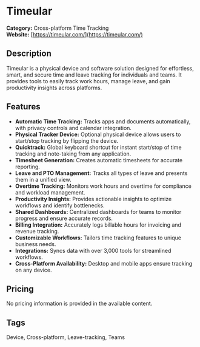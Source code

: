 # Timeular

**Category:** Cross-platform Time Tracking  
**Website:** [https://timeular.com/](https://timeular.com/)

## Description
Timeular is a physical device and software solution designed for effortless, smart, and secure time and leave tracking for individuals and teams. It provides tools to easily track work hours, manage leave, and gain productivity insights across platforms.

## Features
- **Automatic Time Tracking:** Tracks apps and documents automatically, with privacy controls and calendar integration.
- **Physical Tracker Device:** Optional physical device allows users to start/stop tracking by flipping the device.
- **Quicktrack:** Global keyboard shortcut for instant start/stop of time tracking and note-taking from any application.
- **Timesheet Generation:** Creates automatic timesheets for accurate reporting.
- **Leave and PTO Management:** Tracks all types of leave and presents them in a unified view.
- **Overtime Tracking:** Monitors work hours and overtime for compliance and workload management.
- **Productivity Insights:** Provides actionable insights to optimize workflows and identify bottlenecks.
- **Shared Dashboards:** Centralized dashboards for teams to monitor progress and ensure accurate records.
- **Billing Integration:** Accurately logs billable hours for invoicing and revenue tracking.
- **Customizable Workflows:** Tailors time tracking features to unique business needs.
- **Integrations:** Syncs data with over 3,000 tools for streamlined workflows.
- **Cross-Platform Availability:** Desktop and mobile apps ensure tracking on any device.

## Pricing
No pricing information is provided in the available content.

## Tags
Device, Cross-platform, Leave-tracking, Teams
